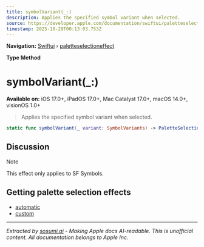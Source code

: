 ```yaml
---
title: symbolVariant(_:)
description: Applies the specified symbol variant when selected.
source: https://developer.apple.com/documentation/swiftui/paletteselectioneffect/symbolvariant(_:)
timestamp: 2025-10-29T00:13:03.753Z
---
```


**Navigation:** [Swiftui](/documentation/swiftui) › [paletteselectioneffect](/documentation/swiftui/paletteselectioneffect)

**Type Method**

# symbolVariant(_:)

**Available on:** iOS 17.0+, iPadOS 17.0+, Mac Catalyst 17.0+, macOS 14.0+, visionOS 1.0+

> Applies the specified symbol variant when selected.

```swift
static func symbolVariant(_ variant: SymbolVariants) -> PaletteSelectionEffect
```

## Discussion

> [!NOTE]
> This effect only applies to SF Symbols.

## Getting palette selection effects

- [automatic](/documentation/swiftui/paletteselectioneffect/automatic)
- [custom](/documentation/swiftui/paletteselectioneffect/custom)

---

*Extracted by [sosumi.ai](https://sosumi.ai) - Making Apple docs AI-readable.*
*This is unofficial content. All documentation belongs to Apple Inc.*
